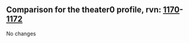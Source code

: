 ## Comparison for the theater0 profile, rvn: [1170](https://github.com/PRO100KatYT/FortniteProfileRevisions/tree/main/profiles/theater0/1170%20theater0.json)-[1172](https://github.com/PRO100KatYT/FortniteProfileRevisions/tree/main/profiles/theater0/1172%20theater0.json)

No changes
